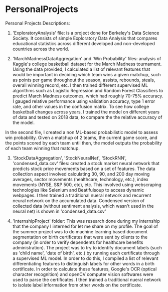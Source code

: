 # PersonalProjects

Personal Projects Descriptions:

1) 'ExploratoryAnalysis' file:  is a project done for Berkeley's Data Science Society. It consists of simple Exploratory Data Analysis that compares educational statistics across different developed and non-developed countries across the world.

2) 'MarchMadnessDataAggregation' and 'Win Probability' files: analysis of Kaggle's college basketball dataset for the March Madness tournament. Using the data provided, I calculated a list of relevant features that would be important in deciding which team wins a given matchup, such as points per game throughout the season, assists, rebounds, steals, overall winning record, etc. I then trained different supervised ML algorithms such as Logistic Regression and Random Forest Classifiers to predict March Madness outcomes, which had roughly 70-75% accuracy. I gauged relative performance using validation accuracy, type 1 error rate, and other values in the confusion matrix. To see how college basketball changes across years, I trained the model on different years of data and tested on 2018 data, to compare the the relative accuracy of the model.

  In the second file, I created a non ML-based probabilistic model to assess win probability. Given a matchup of 2 teams, the current game   score, and the points scored by each team until then, the model outputs the probability of each team winning that matchup.

3) 'StockDataAggregation', 'StockNeuralNet', 'StockRNN', 'condensed_data.csv' files: created a stock market neural network that predicts stock price movements based on a set of features. The data collection aspect involved calculating 30, 90, and 200 day moving averages, sector movements (healthcare, technology, etc.), index movements (NYSE, S&P 500, etc), etc. This involved using webscraping technologies like Selenium and Beatifulsoup to access dynamic webpages. I then trained a traditional nueral network and recurrent neural network on the accumulated data. Condensed version of collected data (without sentiment analysis, which wasn't used in the neural net) is shown in 'condensed_data.csv'

4) 'InternshipProject' folder: This was research done during my internship that the company I interned for let me share on my profile. The goal of the summer project was to do machine learning based document segmentation on birth certificates that were sent by clients to the company (in order to verify dependents for healthcare benefits administration). The project was to try to identify document labels (such as 'child name', 'date of birth', etc.) by running each certificate through a supervised ML model. In order to do this, I compiled a list of relevant differentiating features to distinguish labels for other words in a birth certificate. In order to calculate these features, Google's OCR (optical character recognition) and openCV computer vision softwares were used to parse the certificates. I then trained a traditional nueral network to isolate label information from other words on the certificate.
